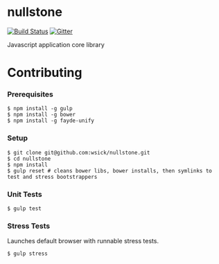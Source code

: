 nullstone
=========

[![Build Status](https://travis-ci.org/wsick/nullstone.svg?branch=master)](https://travis-ci.org/wsick/nullstone)
[![Gitter](https://badges.gitter.im/Join%20Chat.svg)](https://gitter.im/wsick/Fayde?utm_source=badge&utm_medium=badge&utm_campaign=pr-badge&utm_content=badge)

Javascript application core library

Contributing
=======

### Prerequisites

```
$ npm install -g gulp
$ npm install -g bower
$ npm install -g fayde-unify
```

### Setup

```
$ git clone git@github.com:wsick/nullstone.git
$ cd nullstone
$ npm install
$ gulp reset # cleans bower libs, bower installs, then symlinks to test and stress bootstrappers
```

### Unit Tests

```
$ gulp test
```

### Stress Tests
Launches default browser with runnable stress tests.
```
$ gulp stress
```
